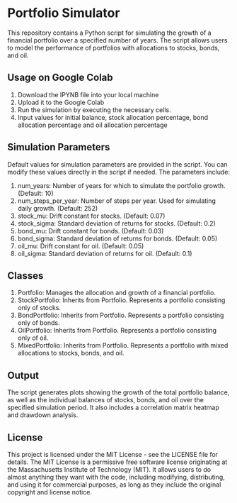 # Portfolio Simulator
This repository contains a Python script for simulating the growth of a financial portfolio over a specified number of years. The script allows users to model the performance of portfolios with allocations to stocks, bonds, and oil.

## Usage on Google Colab
1. Download the IPYNB file into your local machine
2. Upload it to the Google Colab
3. Run the simulation by executing the necessary cells.
4. Input values for initial balance, stock allocation percentage, bond allocation percentage and oil allocation percentage

## Simulation Parameters
Default values for simulation parameters are provided in the script. You can modify these values directly in the script if needed. The parameters include:

1. num_years: Number of years for which to simulate the portfolio growth. (Default: 10)
2. num_steps_per_year: Number of steps per year. Used for simulating daily growth. (Default: 252)
3. stock_mu: Drift constant for stocks. (Default: 0.07)
4. stock_sigma: Standard deviation of returns for stocks. (Default: 0.2)
5. bond_mu: Drift constant for bonds. (Default: 0.03)
6. bond_sigma: Standard deviation of returns for bonds. (Default: 0.05)
7. oil_mu: Drift constant for oil. (Default: 0.05)
8. oil_sigma: Standard deviation of returns for oil. (Default: 0.1)

## Classes
1. Portfolio: Manages the allocation and growth of a financial portfolio.
2. StockPortfolio: Inherits from Portfolio. Represents a portfolio consisting only of stocks.
3. BondPortfolio: Inherits from Portfolio. Represents a portfolio consisting only of bonds.
4. OilPortfolio: Inherits from Portfolio. Represents a portfolio consisting only of oil.
5. MixedPortfolio: Inherits from Portfolio. Represents a portfolio with mixed allocations to stocks, bonds, and oil.

## Output
The script generates plots showing the growth of the total portfolio balance, as well as the individual balances of stocks, bonds, and oil over the specified simulation period. It also includes a correlation matrix heatmap and drawdown analysis.

## License
This project is licensed under the MIT License - see the LICENSE file for details. 
The MIT License is a permissive free software license originating at the Massachusetts Institute of Technology (MIT). It allows users to do almost anything they want with the code, including modifying, distributing, and using it for commercial purposes, as long as they include the original copyright and license notice. 
